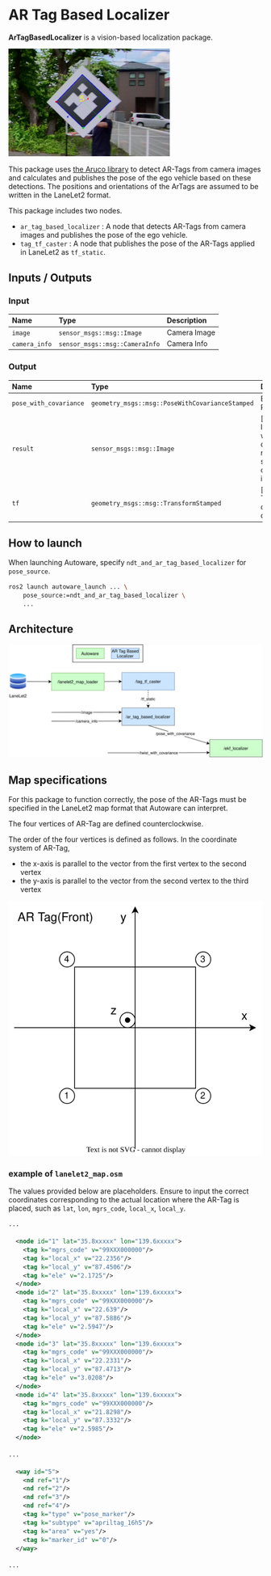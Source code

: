 # AR Tag Based Localizer

**ArTagBasedLocalizer** is a vision-based localization package.

<img src="./doc_image/ar_tag_image.png" width="320px">

This package uses [the Aruco library](https://index.ros.org/p/aruco/) to detect AR-Tags from camera images and calculates and publishes the pose of the ego vehicle based on these detections.
The positions and orientations of the ArTags are assumed to be written in the LaneLet2 format.

This package includes two nodes.

- `ar_tag_based_localizer` : A node that detects AR-Tags from camera images and publishes the pose of the ego vehicle.
- `tag_tf_caster` : A node that publishes the pose of the AR-Tags applied in LaneLet2 as `tf_static`.

## Inputs / Outputs

### Input

| Name          | Type                           | Description  |
| :------------ | :----------------------------- | :----------- |
| `image`       | `sensor_msgs::msg::Image`      | Camera Image |
| `camera_info` | `sensor_msgs::msg::CameraInfo` | Camera Info  |

### Output

| Name                   | Type                                            | Description                                                                               |
| :--------------------- | :---------------------------------------------- | :---------------------------------------------------------------------------------------- |
| `pose_with_covariance` | `geometry_msgs::msg::PoseWithCovarianceStamped` | Estimated Pose                                                                            |
| `result`               | `sensor_msgs::msg::Image`                       | [debug topic] Image in which marker detection results are superimposed on the input image |
| `tf`                   | `geometry_msgs::msg::TransformStamped`          | [debug topic] TF from camera to detected tag                                              |

## How to launch

When launching Autoware, specify `ndt_and_ar_tag_based_localizer` for `pose_source`.

```bash
ros2 launch autoware_launch ... \
    pose_source:=ndt_and_ar_tag_based_localizer \
    ...
```

## Architecture

![node diagram](./doc_image/node_diagram.drawio.svg)

## Map specifications

For this package to function correctly, the pose of the AR-Tags must be specified in the LaneLet2 map format that Autoware can interpret.

The four vertices of AR-Tag are defined counterclockwise.

The order of the four vertices is defined as follows. In the coordinate system of AR-Tag,

- the x-axis is parallel to the vector from the first vertex to the second vertex
- the y-axis is parallel to the vector from the second vertex to the third vertex

![lanelet2 data structure](./doc_image/lanelet2_data_structure.drawio.svg)

### example of `lanelet2_map.osm`

The values provided below are placeholders.
Ensure to input the correct coordinates corresponding to the actual location where the AR-Tag is placed, such as `lat`, `lon`, `mgrs_code`, `local_x`, `local_y`.

```xml
...

  <node id="1" lat="35.8xxxxx" lon="139.6xxxxx">
    <tag k="mgrs_code" v="99XXX000000"/>
    <tag k="local_x" v="22.2356"/>
    <tag k="local_y" v="87.4506"/>
    <tag k="ele" v="2.1725"/>
  </node>
  <node id="2" lat="35.8xxxxx" lon="139.6xxxxx">
    <tag k="mgrs_code" v="99XXX000000"/>
    <tag k="local_x" v="22.639"/>
    <tag k="local_y" v="87.5886"/>
    <tag k="ele" v="2.5947"/>
  </node>
  <node id="3" lat="35.8xxxxx" lon="139.6xxxxx">
    <tag k="mgrs_code" v="99XXX000000"/>
    <tag k="local_x" v="22.2331"/>
    <tag k="local_y" v="87.4713"/>
    <tag k="ele" v="3.0208"/>
  </node>
  <node id="4" lat="35.8xxxxx" lon="139.6xxxxx">
    <tag k="mgrs_code" v="99XXX000000"/>
    <tag k="local_x" v="21.8298"/>
    <tag k="local_y" v="87.3332"/>
    <tag k="ele" v="2.5985"/>
  </node>

...

  <way id="5">
    <nd ref="1"/>
    <nd ref="2"/>
    <nd ref="3"/>
    <nd ref="4"/>
    <tag k="type" v="pose_marker"/>
    <tag k="subtype" v="apriltag_16h5"/>
    <tag k="area" v="yes"/>
    <tag k="marker_id" v="0"/>
  </way>

...

```
